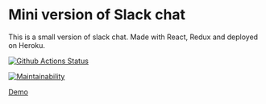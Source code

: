 # Mini version of Slack chat

This is a small version of slack chat. Made with React, Redux and deployed on Heroku.

[![Github Actions Status](https://github.com/hexlet-components/projects-frontend-l4-server/workflows/Node%20CI/badge.svg)](https://github.com/hexlet-components/projects-frontend-l4-server/actions)

[![Maintainability](https://api.codeclimate.com/v1/badges/bb16ebb3209f0dfa8513/maintainability)](https://codeclimate.com/github/eligoldf/frontend-project-lvl4/maintainability)

[Demo](https://mini-chat-version.herokuapp.com/)

